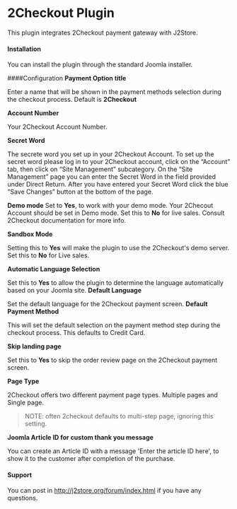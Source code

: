 # 2Checkout Plugin

This plugin integrates 2Checkout payment gateway with J2Store.

#### Installation
You can install the plugin through the standard Joomla installer.

####Configuration
**Payment Option title**

Enter a name that will be shown in the payment methods
selection during the checkout process. Default is **2Checkout**

**Account Number** 

Your 2Checkout Account Number.

**Secret Word**

The secrete word you set up in your 2Checkout Account.
To set up the secret word please log in to your 2Checkout account, click on the “Account” tab, then click on “Site Management” subcategory. On the “Site Management” page you can
enter the Secret Word in the field provided under Direct Return. After you have entered your Secret Word click the blue “Save Changes” button at the bottom of the page.

**Demo mode** 
Set to **Yes**, to work with your demo mode. Your 2Checout Account should be set in Demo mode. Set this to **No** for live sales. Consult 2Checkout documentation for more info.

**Sandbox Mode**

Setting this to **Yes** will make the plugin to use the 2Checkout's demo server. Set this to **No** for Live sales.

**Automatic Language Selection**

Set this to **Yes** to allow the plugin to determine the
language automatically based on your Joomla site.
**Default Language**

Set the default language for the 2Checkout payment screen.
**Default Payment Method**

This will set the default selection on the payment method
step during the checkout process. This defaults to Credit Card.

**Skip landing page**

Set this to **Yes** to skip the order review page on the 2Checkout payment screen.

**Page Type**

2Checkout offers two different payment page types. Multiple pages and Single page.
>NOTE: often 2checkout defaults to multi-step page, ignoring this setting.

**Joomla Article ID for custom thank you message**

You can create an Article ID with a message 'Enter the article ID here', to show it to the customer after completion of the purchase.

#### Support
You can post in http://j2store.org/forum/index.html if you have any questions.